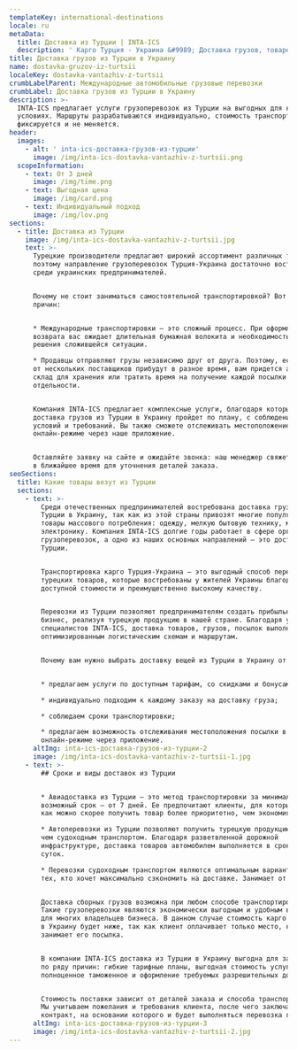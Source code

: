 ```yaml
---
templateKey: international-destinations
locale: ru
metaData:
  title: Доставка из Турции | INTA-ICS
  description: ' Карго Турция - Украина &#9989; Доставка грузов, товаров, посылок из Турции &#9989; Выкуп товара, проверка, переупаковка, таможенное оформление. Консолидация и охрана груза до отправки #9742; 068 5555 999'
title: Доставка грузов из Турции в Украину
name: dostavka-gruzov-iz-turtsii
localeKey: dostavka-vantazhiv-z-turtsii
crumbLabelParent: Международные автомобильные грузовые перевозки
crumbLabel: Доставка грузов из Турции в Украину
description: >-
  INTA-ICS предлагает услуги грузоперевозок из Турции на выгодных для клиентов
  условиях. Маршруты разрабатываются индивидуально, стоимость транспортировки
  фиксируется и не меняется.
header:
  images:
    - alt: ' inta-ics-доставка-грузов-из-турции'
      image: /img/inta-ics-dostavka-vantazhiv-z-turtsii.png
  scopeInformation:
    - text: От 3 дней
      image: /img/time.png
    - text: Выгодная цена
      image: /img/card.png
    - text: Индивидуальный подход
      image: /img/lov.png
sections:
  - title: Доставка из Турции
    image: /img/inta-ics-dostavka-vantazhiv-z-turtsii.jpg
    text: >-
      Турецкие производители предлагают широкий ассортимент различных товаров,
      поэтому направление грузоперевозок Турция-Украина достаточно востребовано
      среди украинских предпринимателей.


      Почему не стоит заниматься самостоятельной транспортировкой? Вот пара
      причин:


      * Международные транспортировки — это сложный процесс. При оформлении
      возврата вас ожидает длительная бумажная волокита и необходимость поиска
      решения сложившейся ситуации.

      * Продавцы отправляют грузы независимо друг от друга. Поэтому, если товары
      от нескольких поставщиков прибудут в разное время, вам придется арендовать
      склад для хранения или тратить время на получение каждой посылки в
      отдельности.


      Компания INTA-ICS предлагает комплексные услуги, благодаря которым
      доставка грузов из Турции в Украину пройдет по плану, с соблюдением ваших
      условий и требований. Вы также сможете отслеживать местоположение товара в
      онлайн-режиме через наше приложение.


      Оставляйте заявку на сайте и ожидайте звонка: наш менеджер свяжется с вами
      в ближайшее время для уточнения деталей заказа.
seoSections:
  title: Какие товары везут из Турции
  sections:
    - text: >-
        Среди отечественных предпринимателей востребована доставка грузов из
        Турции в Украину, так как из этой страны привозят многие популярные
        товары массового потребления: одежду, мелкую бытовую технику, мебель,
        электронику. Компания INTA-ICS долгие годы работает в сфере организации
        грузоперевозок, а одно из наших основных направлений — это доставка из
        Турции.


        Транспортировка карго Турция-Украина — это выгодный способ перевозки
        турецких товаров, которые востребованы у жителей Украины благодаря их
        доступной стоимости и преимущественно высокому качеству.


        Перевозки из Турции позволяют предпринимателям создать прибыльный
        бизнес, реализуя турецкую продукцию в нашей стране. Благодаря усилиям
        специалистов INTA-ICS, доставка товаров, грузов, посылок выполняется по
        оптимизированным логистическим схемам и маршрутам.


        Почему вам нужно выбрать доставку вещей из Турции в Украину от INTA-ICS?


        * предлагаем услуги по доступным тарифам, со скидками и бонусами;

        * индивидуально подходим к каждому заказу на доставку груза;

        * соблюдаем сроки транспортировки;

        * предлагаем возможность отслеживания местоположения посылки в
        онлайн-режиме через приложение.
      altImg: inta-ics-доставка-грузов-из-турции-2
      image: /img/inta-ics-dostavka-vantazhiv-z-turtsii-1.jpg
    - text: >-
        ## Сроки и виды доставок из Турции


        * Авиадоставка из Турции — это метод транспортировки за минимально
        возможный срок — от 7 дней. Ее предпочитают клиенты, для которых желание
        как можно скорее получить товар более приоритетно, чем экономия.

        * Автоперевозки из Турции позволяют получить турецкую продукцию быстрее,
        чем судоходным транспортом. Благодаря разветвленной дорожной
        инфраструктуре, доставка товаров автомобилем выполняется в срок от 14
        суток.

        * Перевозки судоходным транспортом являются оптимальным вариантом для
        тех, кто хочет максимально сэкономить на доставке. Занимает от 35 суток.


        Доставка сборных грузов возможна при любом способе транспортировки.
        Такие грузоперевозки являются экономически выгодным и удобным вариантом
        для многих владельцев бизнеса. В данном случае стоимость карго из Турции
        в Украину будет ниже, так как клиент оплачивает только место, которое
        занимает его посылка.


        В компании INTA-ICS доставка из Турции в Украину выгодна для заказчиков
        по ряду причин: гибкие тарифные планы, выгодная стоимость услуг,
        полноценное таможенное и оформление требуемых разрешительных документов.


        Стоимость поставки зависит от деталей заказа и способа транспортировки.
        Мы учитываем пожелания и требования клиента, после чего заключаем с ним
        контракт, на основании которого и будет выполняться перевозка грузов.
      altImg: inta-ics-доставка-грузов-из-турции-3
      image: /img/inta-ics-dostavka-vantazhiv-z-turtsii-2.jpg
---
```

